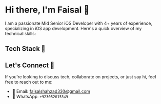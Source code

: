 # Hi there, I'm Faisal 👋

I am a passionate Mid Senior iOS Developer with 4+ years of experience, specializing in iOS app development. Here's a quick overview of my technical skills:

## Tech Stack 🚀


## Let's Connect 🤝

If you're looking to discuss tech, collaborate on projects, or just say hi, feel free to reach out to me:

- 📧 Email: [faisalshahzad330@gmail.com](mailto:faisalshahzad330@gmail.com)
- 💬 WhatsApp: `+923052015349`
